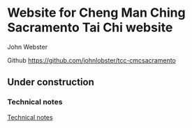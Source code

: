 # Website for Cheng Man Ching Sacramento Tai Chi website

John Webster

Github <https://github.com/johnlobster/tcc-cmcsacramento>


## Under construction

### Technical notes

[Technical notes](./docs/TECHNICAL.md)
